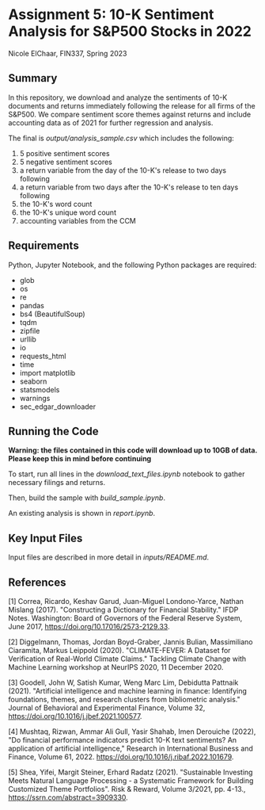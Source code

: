 # Assignment 5: 10-K Sentiment Analysis for S&P500 Stocks in 2022

Nicole ElChaar, FIN337, Spring 2023

## Summary

In this repository, we download and analyze the sentiments of 10-K documents and returns immediately following the release for all firms of the S&P500.  We compare sentiment score themes against returns and include accounting data as of 2021 for further regression and analysis.

The final is *output/analysis_sample.csv* which includes the following:

1. 5 positive sentiment scores
1. 5 negative sentiment scores
1. a return variable from the day of the 10-K's release to two days following
1. a return variable from two days after the 10-K's release to ten days following 
1. the 10-K's word count
1. the 10-K's unique word count
1. accounting variables from the CCM

## Requirements

Python, Jupyter Notebook, and the following Python packages are required:

- glob
- os
- re
- pandas
- bs4 (BeautifulSoup)
- tqdm
- zipfile
- urllib
- io
- requests_html
- time
- import matplotlib
- seaborn
- statsmodels
- warnings
- sec_edgar_downloader

## Running the Code

**Warning: the files contained in this code will download up to 10GB of data.  Please keep this in mind before continuing**

To start, run all lines in the *download_text_files.ipynb* notebook to gather necessary filings and returns.

Then, build the sample with *build_sample.ipynb*.

An existing analysis is shown in *report.ipynb*.

## Key Input Files

Input files are described in more detail in *inputs/README.md*.

## References

<a id="1">[1]</a>
Correa, Ricardo, Keshav Garud, Juan-Miguel Londono-Yarce, Nathan Mislang (2017). "Constructing a Dictionary for Financial Stability." IFDP Notes. Washington: Board of Governors of the Federal Reserve System, June 2017, https://doi.org/10.17016/2573-2129.33.

<a id="2">[2]</a>
Diggelmann, Thomas, Jordan Boyd-Graber, Jannis Bulian, Massimiliano Ciaramita, Markus Leippold (2020). "CLIMATE-FEVER: A Dataset for Verification of Real-World Climate Claims." Tackling Climate Change with Machine Learning workshop at NeurIPS 2020, 11 December 2020.

<a id="3">[3]</a>
Goodell, John W, Satish Kumar, Weng Marc Lim, Debidutta Pattnaik (2021).
"Artificial intelligence and machine learning in finance: Identifying foundations, themes, and research clusters from bibliometric analysis."
Journal of Behavioral and Experimental Finance, Volume 32, https://doi.org/10.1016/j.jbef.2021.100577.

<a id="4">[4]</a>
Mushtaq, Rizwan, Ammar Ali Gull, Yasir Shahab, Imen Derouiche (2022), "Do financial performance indicators predict 10-K text sentiments? An application of artificial intelligence," Research in International Business and Finance, Volume 61, 2022. https://doi.org/10.1016/j.ribaf.2022.101679.

<a id="5">[5]</a>
Shea, Yifei, Margit Steiner, Erhard Radatz (2021). "Sustainable Investing Meets Natural Language Processing - a Systematic Framework for Building Customized Theme Portfolios". Risk & Reward, Volume 3/2021, pp. 4-13., https://ssrn.com/abstract=3909330.
